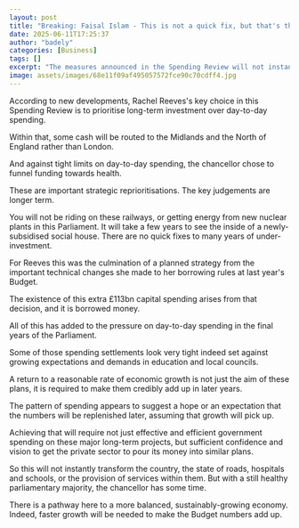 ```yaml
---
layout: post
title: "Breaking: Faisal Islam - This is not a quick fix, but that's the point"
date: 2025-06-11T17:25:37
author: "badely"
categories: [Business]
tags: []
excerpt: "The measures announced in the Spending Review will not instantly transform the economy."
image: assets/images/68e11f09af495057572fce90c70cdff4.jpg
---
```


According to new developments, Rachel Reeves's key choice in this Spending Review is to prioritise long-term investment over day-to-day spending. 

Within that, some cash will be routed to the Midlands and the North of England rather than London.

And against tight limits on day-to-day spending, the chancellor chose to funnel funding towards health.

These are important strategic reprioritisations. The key judgements are longer term.

You will not be riding on these railways, or getting energy from new nuclear plants  in this Parliament. It will take a few years to see the inside of a newly-subsidised social house. There are no quick fixes to many years of under-investment.

For Reeves this was the culmination of a planned strategy from the important technical changes she made to her borrowing rules at last year's Budget.

The existence of this extra £113bn capital spending arises from that decision, and it is borrowed money.

All of this has added to the pressure on day-to-day spending in the final years of the Parliament.

Some of those spending settlements look very tight indeed set against growing expectations and demands in education and local councils.

A return to a reasonable rate of economic growth is not just the aim of these plans, it is required to make them credibly add up in later years.

The pattern of spending appears to suggest a hope or an expectation that the numbers will be replenished later, assuming that growth will pick up.

Achieving that will require not just effective and efficient government spending on these major long-term projects, but sufficient confidence and vision to get the private sector to pour its money into similar plans.

So this will not instantly transform the country, the state of roads, hospitals and schools, or the provision of services within them. But with a still healthy parliamentary majority, the chancellor has some time.

There is a pathway here to a more balanced, sustainably-growing economy. Indeed, faster growth will be needed to make the Budget numbers add up.

